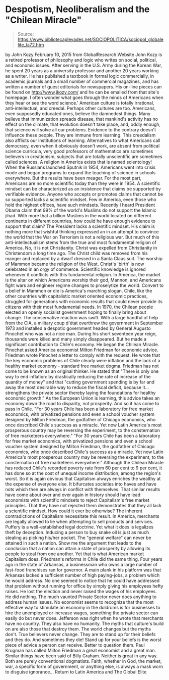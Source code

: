 # Despotism, Neoliberalism and the "Chilean Miracle"

> Source: https://www.bibliotecapleyades.net/SOCIOPOLITICA/sociopol_globalelite_la72.htm

by John Kozy February 10, 2015 from GlobalResearch Website
John Kozy is a retired professor of philosophy and logic who writes on social, political, and economic issues. After serving in the U.S. Army during the Korean War, he spent 20 years as a university professor and another 20 years working as a writer. He has published a textbook in formal logic commercially, in academic journals and a small number of commercial magazines, and has written a number of guest editorials for newspapers. His on-line pieces can be found on http://www.jkozy.com/ and he can be emailed from that site's homepage.
I often wonder what goes through the minds of Americans when they hear or see the word science.' American culture is totally irrational, anti-intellectual, and creedal.
Perhaps other cultures are too. Americans, even supposedly educated ones, believe the damnedest things. Many believe that immunization spreads disease, that mankind's activity has no effect on the climate, that evolution doesn't take place, and, oddly enough, that science will solve all our problems. Evidence to the contrary doesn't influence these people.
They are immune from learning. This creedalism also afflicts our institutions of learning. Alternatives to what Americans call democracy, even when it obviously doesn't work, are absent from political science curricula, very good professors of mathematics are sometimes believers in creationism, subjects that are totally unscientific are sometimes called sciences.
A religion in America exists that is named scientology! When the Russians launched Sputnik in 1954, Americans went into crisis mode and began programs to expand the teaching of science in schools everywhere. But the results have been meager. For the most part, Americans are no more scientific today than they were in 1954. A scientific mindset can be characterized as an insistence that claims be supported by verifiable evidence. Anyone who accepts or promotes claims that cannot be so supported lacks a scientific mindset.
Few in America, even those who hold the highest offices, have such mindsets.
Recently I heard President Obama claim that 99% of the world's Muslims do not support the Islamic jihad. With more that a billion Muslims in the world located on different continents in different countries, how could he have enough evidence to support that claim?
The President lacks a scientific mindset. His claim is nothing more that wishful thinking expressed an in an attempt to convince the world that the War on Terrorism is not a religious war. But much of this anti-intellectualism stems from the true and most fundamental religion of America. No, it is not Christianity. Christ was expelled from Christianity in Christendom a long time ago. The Christ child was removed from his manger and replaced by a dwarf dressed in a Santa Claus suit.
The worship of Mammon became the religion of the West.
Christ's 'birth' is now celebrated in an orgy of commerce. Scientific knowledge is ignored whenever it conflicts with this fundamental religion. In America, the market is the altar on which Americans worship their god, Mannon, and Americans fight wars and engineer regime changes to proselytize the world. Convert to a belief in Mammon or die is America's marching slogan. Chile, like the other countries with capitalistic market oriented economic practices, struggled for generations with economic results that could never provide its citizens with their most fundamental needs. In 1970, the Chilean people elected an openly socialist government hoping to finally bring about change. The conservative reaction was swift. With a large handful of help from the CIA, a military coup d'état overthrew the government in September 1973 and installed a despotic government headed by General Augusto Pinochet who was not a nice man.
During his short seventeen year reign, thousands were killed and many simply disappeared. But he made a significant contribution to Chile's economy. He began the Chilean Miracle. Pinochet asked America economist Milton Friedman for economic advice.
Friedman wrote Pinochet a letter to comply with the request. He wrote that the key economic problems of Chile clearly were inflation and the lack of a healthy market economy - standard free market dogma.
Friedman has not come to be known as an original thinker.
He stated that
"There is only one way to end inflation: by drastically reducing the rate of increase of the quantity of money" and that "cutting government spending is by far and away the most desirable way to reduce the fiscal deficit, because it... strengthens the private sector thereby laying the foundations for healthy economic growth."
As the European Union is learning, this advice takes an economy down the road to disparity, not prosperity.
And so it has come to pass in Chile.
"For 30 years Chile has been a laboratory for free market economics, with privatized pensions and even a school voucher system designed by Milton Friedman, the godfather of Chicago economics, who once described Chile's success as a miracle. Yet now Latin America's most prosperous country may be reversing the experiment, to the consternation of free marketeers everywhere."
"For 30 years Chile has been a laboratory for free market economics, with privatized pensions and even a school voucher system designed by Milton Friedman, the godfather of Chicago economics, who once described Chile's success as a miracle.
Yet now Latin America's most prosperous country may be reversing the experiment, to the consternation of free marketeers everywhere."
Although the Chilean Miracle has reduced Chile's recorded poverty rate from 60 per cent to 9 per cent, it has done so at the cost of unequal income distribution, among the region's worst.
So it is again obvious that Capitalism always enriches the wealthy at the expense of everyone else. It bifurcates societies into haves and have nots which then are always in conflict with themselves. That similar results have come about over and over again in history should have lead economists with scientific mindsets to reject Capitalism's free market principles. That they have not rejected them demonstrates that they all lack a scientific mindset. How could it ever be otherwise?
The inherent contradictions of Capitalism necessitate this result. In America, merchants are legally allowed to lie when attempting to sell products and services. Puffery is a well-established legal doctrine.
Yet what it does is legalizes theft by deception. Inducing a person to buy snake oil is just as much stealing as picking his/her pocket.
The "general welfare" can never be attained in such a nation. Show me the argument that leads to the conclusion that a nation can attain a state of prosperity by allowing its people to steal from one another. Yet that is what American market Capitalism does.
Friedman's reforms in Chile did the same thing. Four years ago in the state of Arkansas, a businessman who owns a large number of fast-food franchises ran for governor. A main plank in his platform was that Arkansas lacked a sufficient number of high paying-jobs, a problem which he would address. No one seemed to notice that he could have addressed that problem without running for office by simply giving his employees hefty raises.
He lost the election and never raised the wages of his employees. He did nothing. The much vaunted Private Sector never does anything to address human issues. No economist seems to recognize that the most effective way to stimulate an economy in the doldrums is for businesses to hire the unemployed or increase wages, something the private sector can easily do but never does. Jefferson was right when he wrote that merchants have no country. They also have no humanity. The myths that culture's build on are also those that destroy them. The world changes but the myths don't. True believers never change. They are to stand up for their beliefs and they do. And sometimes they die! Stand up for your beliefs is the worst piece of advice a person can receive. Better to question them. Paul Krugman has called Milton Friedman a great economist and a great man. Similar things have been said of Billy Graham.
Neither is great in any way. Both are purely conventional dogmatists. Faith, whether in God, the market, war, a specific form of government, or anything else, is always a mask worn to disguise ignorance...
Return to Latin America and The Global Elite
